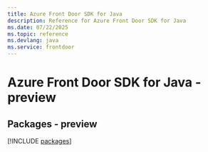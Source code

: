 ```yaml
---
title: Azure Front Door SDK for Java
description: Reference for Azure Front Door SDK for Java
ms.date: 07/22/2025
ms.topic: reference
ms.devlang: java
ms.service: frontdoor
---
```

# Azure Front Door SDK for Java - preview
## Packages - preview
[!INCLUDE [packages](front-door-index.md)]